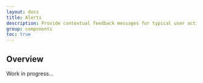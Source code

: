 ```yaml
---
layout: docs
title: Alerts
description: Provide contextual feedback messages for typical user actions with the handful of available and flexible alert messages.
group: components
toc: true
---
```


## Overview

Work in progress...
